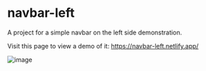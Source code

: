 # navbar-left

A project for a simple navbar on the left side demonstration.

Visit this page to view a demo of it: https://navbar-left.netlify.app/

![image](https://github.com/danmilldev/navbar-left/assets/126679134/f563f743-7bb9-46f7-8faa-a108d76c08d0)
